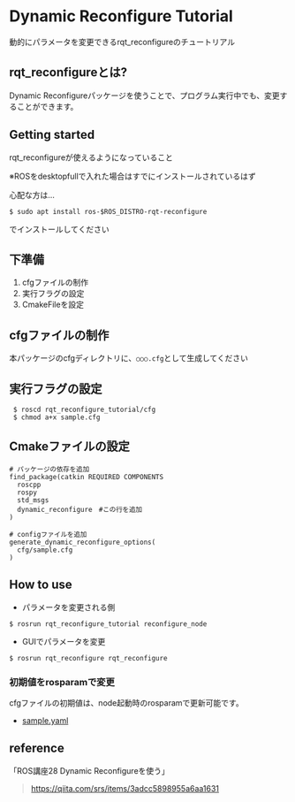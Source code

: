 # Dynamic Reconfigure Tutorial

動的にパラメータを変更できるrqt_reconfigureのチュートリアル

## rqt_reconfigureとは?
Dynamic Reconfigureパッケージを使うことで、プログラム実行中でも、変更することができます。

## Getting started

rqt_reconfigureが使えるようになっていること

※ROSをdesktopfullで入れた場合はすでにインストールされているはず

心配な方は…
```
$ sudo apt install ros-$ROS_DISTRO-rqt-reconfigure
```

でインストールしてください

## 下準備
1. cfgファイルの制作
1. 実行フラグの設定
1. CmakeFileを設定

## cfgファイルの制作
本パッケージのcfgディレクトリに、`○○○.cfg`として生成してください
## 実行フラグの設定
```
 $ roscd rqt_reconfigure_tutorial/cfg
 $ chmod a+x sample.cfg
```

## Cmakeファイルの設定
```
# パッケージの依存を追加
find_package(catkin REQUIRED COMPONENTS
  roscpp
  rospy
  std_msgs
  dynamic_reconfigure　#この行を追加
)
```

```
# configファイルを追加
generate_dynamic_reconfigure_options(
  cfg/sample.cfg
)
```

## How to use
- パラメータを変更される側
```
$ rosrun rqt_reconfigure_tutorial reconfigure_node
```
- GUIでパラメータを変更
```
$ rosrun rqt_reconfigure rqt_reconfigure
```

### 初期値をrosparamで変更
cfgファイルの初期値は、node起動時のrosparamで更新可能です。
- [sample.yaml](param/sample.yaml)

## reference
「ROS講座28 Dynamic Reconfigureを使う」
> https://qiita.com/srs/items/3adcc5898955a6aa1631
